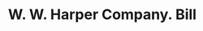 ---
doi: 10.7916/D80K3MRB
date_other: '1923'
date_other_textual: '1923'
form: printed ephemera
genre:
- Invoices
name:
- W. W. Harper Company
object_in_context_url: https://biggert.cul.columbia.edu/items/view/ave_biggert_01693
subject_hierarchical_geographic:
- Zanesville, Ohio, United States
subject_name:
- W. W. Harper Company
title: W. W. Harper Company. Bill
sort_title: W. W. Harper Company. Bill
call_number: ave_biggert_01693
coordinates:
- 39.94611111111111,-82.01222222222222
pid: ave_biggert_01693
identifiers: ave_biggert_01693
thumbnail: false
permalink: /biggert/ave_biggert_01693/
layout: iiif-image-page
---